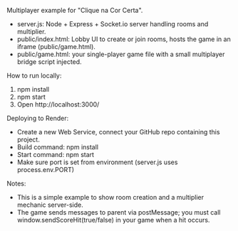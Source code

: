 Multiplayer example for "Clique na Cor Certa".
- server.js: Node + Express + Socket.io server handling rooms and multiplier.
- public/index.html: Lobby UI to create or join rooms, hosts the game in an iframe (public/game.html).
- public/game.html: your single-player game file with a small multiplayer bridge script injected.

How to run locally:
1. npm install
2. npm start
3. Open http://localhost:3000/

Deploying to Render:
- Create a new Web Service, connect your GitHub repo containing this project.
- Build command: npm install
- Start command: npm start
- Make sure port is set from environment (server.js uses process.env.PORT)

Notes:
- This is a simple example to show room creation and a multiplier mechanic server-side.
- The game sends messages to parent via postMessage; you must call window.sendScoreHit(true/false) in your game when a hit occurs.